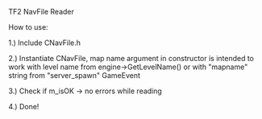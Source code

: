 TF2 NavFile Reader

How to use:

1.) Include CNavFile.h

2.) Instantiate CNavFile, map name argument in 
constructor is intended to work with level name from engine->GetLevelName() or with "mapname" string from "server_spawn" GameEvent

3.) Check if m_isOK -> no errors while reading

4.) Done!
